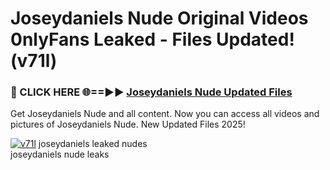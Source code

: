 # Joseydaniels Nude Original Videos 0nlyFans Leaked - Files Updated! (v71l)

<h3>🔴 CLICK HERE 🌐==►► <a href="https://tinyurl.com/yc6ubb5a" rel="nofollow">Joseydaniels Nude Updated Files</a></h3>

Get Joseydaniels Nude and all content. Now you can access all videos and pictures of Joseydaniels Nude. New Updated Files 2025!

[![v71l](https://i.imgur.com/7eu0CRL.gif)](https://tinyurl.com/yc6ubb5a)
joseydaniels leaked nudes<br>
joseydaniels nude leaks